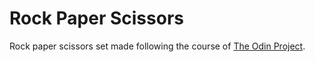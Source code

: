 # Rock Paper Scissors
Rock paper scissors set made following the course of [The Odin Project](https://www.theodinproject.com).